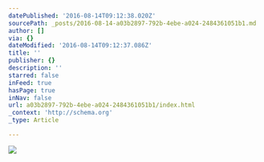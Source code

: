 ```yaml
---
datePublished: '2016-08-14T09:12:38.020Z'
sourcePath: _posts/2016-08-14-a03b2897-792b-4ebe-a024-2484361051b1.md
author: []
via: {}
dateModified: '2016-08-14T09:12:37.086Z'
title: ''
publisher: {}
description: ''
starred: false
inFeed: true
hasPage: true
inNav: false
url: a03b2897-792b-4ebe-a024-2484361051b1/index.html
_context: 'http://schema.org'
_type: Article

---
```

![](https://the-grid-user-content.s3-us-west-2.amazonaws.com/14f89ffd-5f22-4f28-9d6c-3b52ffda579a.jpg)
